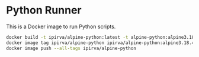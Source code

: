 
# Python Runner

This is a Docker image to run Python scripts.

```bash
docker build -t ipirva/alpine-python:latest -t alpine-python:alpine3.18.4 --no-cache .
docker image tag ipirva/alpine-python ipirva/alpine-python:alpine3.18.4
docker image push --all-tags ipirva/alpine-python
```
